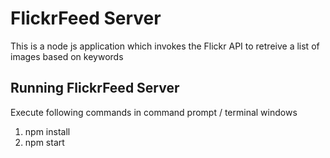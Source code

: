 # FlickrFeed Server
This is a node js application which invokes the Flickr API to retreive a list of images based on keywords

## Running FlickrFeed Server
Execute following commands in command prompt / terminal windows
1. npm install
2. npm start